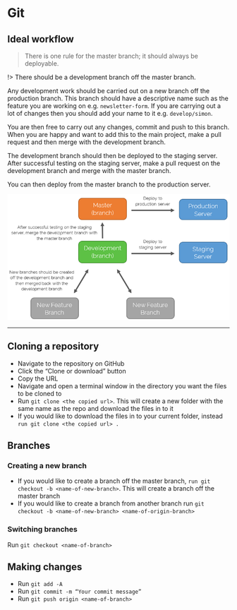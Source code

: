 # Git

## Ideal workflow

> There is one rule for the master branch; it should always be deployable.

!> There should be a development branch off the master branch.

Any development work should be carried out on a new branch off the production branch. This branch should have a descriptive name such as the feature you are working on e.g. `newsletter-form`. If you are carrying out a lot of changes then you should add your name to it e.g. `develop/simon`.

You are then free to carry out any changes, commit and push to this branch. When you are happy and want to add this to the main project, make a pull request and then merge with the development branch.

The development branch should then be deployed to the staging server. After successful testing on the staging server, make a pull request on the development branch and merge with the master branch.

You can then deploy from the master branch to the production server.

![Git ideal workflow](images/git-flow-chart.png)

---

## Cloning a repository

*	Navigate to the repository on GitHub
*	Click the “Clone or download” button
*	Copy the URL
*	Navigate and open a terminal window in the directory you want the files to be cloned to
*	Run `git clone <the copied url>`. This will create a new folder with the same name as the repo and download the files in to it
*	If you would like to download the files in to your current folder, instead `run git clone <the copied url> .`

## Branches

### Creating a new branch

*	If you would like to create a branch off the master branch, `run git checkout -b <name-of-new-branch>`. This will create a branch off the master branch
*	If you would like to create a branch from another branch run `git checkout -b <name-of-new-branch> <name-of-origin-branch>`

### Switching branches

Run `git checkout <name-of-branch>`

## Making changes

*	Run `git add -A`
*	Run `git commit -m “Your commit message”`
*	Run `git push origin <name-of-branch>`
